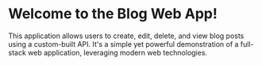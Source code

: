 <h1>Welcome to the Blog Web App!</h1>
<p>This application allows users to create, edit, delete, and view blog posts using a custom-built API. It's a simple yet powerful demonstration of a full-stack web application, leveraging modern web technologies.</p>

